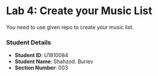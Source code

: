 # Lab 4: Create your Music List

You need to use given repo to create your music list.

### Student Details

- **Student ID**: U1810084
- **Student Name**: Shahzod. Buriev
- **Section Number**: 003 
